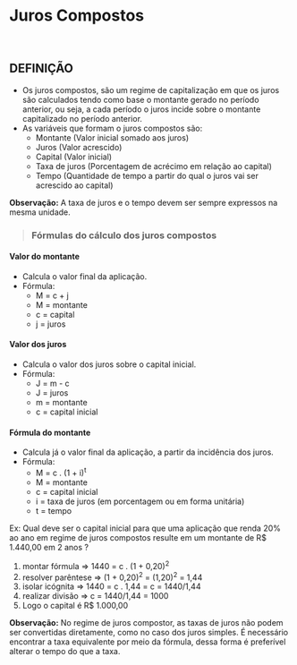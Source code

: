 # Juros Compostos

<br>

## DEFINIÇÃO
* Os juros compostos, são um regime de capitalização em que os juros são calculados tendo como base o montante gerado no período anterior, ou seja, a cada período o juros incide sobre o montante capitalizado no período anterior.
* As variáveis que formam o juros compostos são:
  - Montante (Valor inicial somado aos juros)
  - Juros (Valor acrescido)
  - Capital (Valor inicial)
  - Taxa de juros (Porcentagem de acrécimo em relação ao capital)
  - Tempo (Quantidade de tempo a partir do qual o juros vai ser acrescido ao capital)

**Observação:** A taxa de juros e o tempo devem ser sempre expressos na mesma unidade.

> ### Fórmulas do cálculo dos juros compostos

#### Valor do montante
* Calcula o valor final da aplicação.
* Fórmula:
  - M = c + j
  - M = montante
  - c = capital
  - j = juros

#### Valor dos juros
* Calcula o valor dos juros sobre o capital inicial. 
* Fórmula:
  - J = m - c
  - J = juros
  - m = montante
  - c = capital inicial
  
#### Fórmula do montante
* Calcula já o valor final da aplicação, a partir da incidência dos juros.
* Fórmula:
  - M = c . (1 + i)<sup>t</sup>
  - M = montante
  - c = capital inicial
  - i = taxa de juros (em porcentagem ou em forma unitária)
  - t = tempo

Ex: Qual deve ser o capital inicial para que uma aplicação que renda 20% ao ano em regime de juros compostos resulte em um montante de R$ 1.440,00 em 2 anos ?

1. montar fórmula => 1440 = c . (1 + 0,20)<sup>2</sup>
2. resolver parêntese => (1 + 0,20)<sup>2</sup> = (1,20)<sup>2</sup> = 1,44
3. isolar icógnita => 1440 = c . 1,44 = c = 1440/1,44
4. realizar divisão => c = 1440/1,44 = 1000
5. Logo o capital é R$ 1.000,00

**Observação:** No regime de juros compostor, as taxas de juros não podem ser convertidas diretamente, como no caso dos juros simples. É necessário encontrar a taxa equivalente por meio da fórmula, dessa forma é preferível alterar o tempo do que a taxa.
